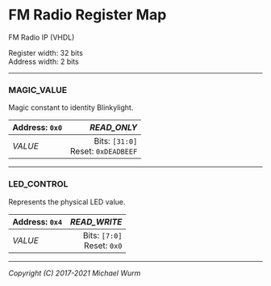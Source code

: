 # FM Radio Register Map

FM Radio IP (VHDL)

Register width: 32 bits<br>
Address width: 2 bits

---
### MAGIC_VALUE
Magic constant to identity Blinkylight.

| Address: `0x0` | *READ_ONLY* |
| :--- | ---: |
| *VALUE*<br> | Bits: `[31:0]`<br>Reset: `0xDEADBEEF` |

---
### LED_CONTROL
Represents the physical LED value.

| Address: `0x4` | *READ_WRITE* |
| :--- | ---: |
| *VALUE*<br> | Bits: `[7:0]`<br>Reset: `0x0` |


---
*Copyright (C) 2017-2021 Michael Wurm*